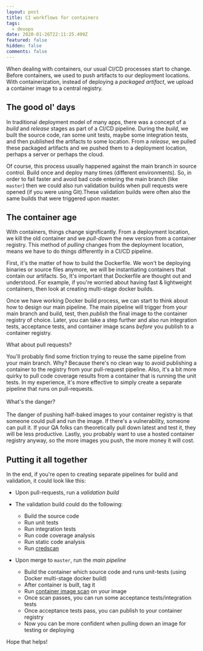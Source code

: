 ```yaml
---
layout: post
title: CI workflows for containers
tags:
  - devops
date: 2020-01-26T22:11:25.499Z
featured: false
hidden: false
comments: false
---
```

When dealing with containers, our usual CI/CD processes start to change. Before containers, we used to push artifacts to our deployment locations. With containerization, instead of deploying a *packaged artifact*, we upload a container image to a central registry.

<!--more-->

## The good ol' days

In traditional deployment model of many apps, there was a concept of a *build* and *release* stages as part of a CI/CD pipeline. During the *build*, we built the source code, ran some unit tests, maybe some integration tests, and then published the artifacts to some location. From a *release*, we pulled these packaged artifacts and we pushed them to a deployment location, perhaps a server or perhaps the cloud.

Of course, this process usually happened against the main branch in source control. Build once and deploy many times (different environments). So, in order to fail faster and avoid bad code entering the main branch (like `master`) then we could also run validation builds when pull requests were opened (if you were using Git).These validation builds were often also the same builds that were triggered upon master.

## The container age

With containers, things change significantly. From a deployment location, we kill the old container and we *pull-down* the new version from a container registry. This method of *pulling* changes from the deployment location, means we have to do things differently in a CI/CD pipeline.

First, it's the matter of how to build the Dockerfile. We won't be deploying binaries or source files anymore, we will be instantiating containers that contain our artifacts. So, It's important that Dockerfile are thought out and understood. For example, if you're worried about having fast & lightweight containers, then look at creating multi-stage docker builds.

Once we have working Docker build process, we can start to think about how to design our main pipeline. The main pipeline will trigger from your main branch and build, test, then *publish* the final image to the container registry of choice. Later, you can take a step further and also run integration tests, acceptance tests, and container image scans *before* you publish to a container registry.

What about pull requests?

You'll probably find some friction trying to reuse the same pipeline from your main branch. Why? Because there's no clean way to avoid publishing a container to the registry from your pull-request pipeline. Also, it's a bit more quirky to pull code coverage results from a container that is running the unit tests. In my experience, it's more effective to simply create a separate pipeline that runs on pull-requests.\
\
What's the danger? \
\
The danger of pushing half-baked images to your container registry is that someone could pull and run the image. If there's a vulnerability, someone can pull it. If your QA folks can theoretically pull down latest and test it, they will be less productive. Lastly, you probably want to use a hosted container registry anyway, so the more images you push, the more money it will cost.

## Putting it all together

In the end, if you're open to creating separate pipelines for build and validation, it could look like this:

* Upon pull-requests, run a *validation build* 
* The validation build could do the following: 

  * Build the source code
  * Run unit tests
  * Run integration tests
  * Run code coverage analysis
  * Run static code analysis
  * Run [credscan](https://secdevtools.azurewebsites.net/helpcredscan.html)
* Upon merge to `master`, run the *main pipeline*

  * Build the container which source code and runs unit-tests (using Docker multi-stage docker build)
  * After container is built, tag it
  * Run [container image scan](https://www.aquasec.com/integrations/) on your image
  * Once scan passes, you can run some acceptance tests/integration tests
  * Once acceptance tests pass, you can publish to your container registry
  * Now you can be more confident when pulling down an image for testing or deploying

Hope that helps!
